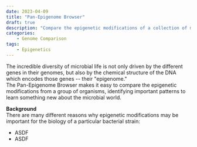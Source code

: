 ```yaml
---
date: 2023-04-09
title: "Pan-Epigenome Browser"
draft: true
description: "Compare the epigenetic modifications of a collection of microbes"
categories:
    - Genome Comparison
tags:
    - Epigenetics
---
```


The incredible diversity of microbial life is not only driven by the different genes in their genomes,
but also by the chemical structure of the DNA which encodes those genes -- their "epigenome."  
The Pan-Epigenome Browser makes it easy to compare the epigenetic modifications from a group of
organisms, identifying important patterns to learn something new about the microbial world.

**Background**  
There are many different reasons why epigenetic modifications may be important for the biology
of a particular bacterial strain:

 - ASDF
 - ASDF
